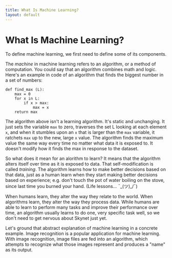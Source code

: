 ```yaml
---
title: What Is Machine Learning?
layout: default
---
```


# What Is Machine Learning?

To define machine learning, we first need to define some of its components. 

The *machine* in machine learning refers to an algorithm, or a method of computation. You could say that an algorithm combines math and logic. Here's an example in code of an algorithm that finds the biggest number in a set of numbers:

    def find_max (L):
        max = 0
        for x in L:
            if x > max:
                max = x
        return max

The algorithm above isn't a learning algorithm. It's static and unchanging. It just sets the variable `max` to zero, traverses the set L looking at each element `x`, and when it stumbles upon an `x` that is larger than the `max` variable, it ratchets `max` up to the new, large `x` value. The algorithm finds the maximum value the same way every time no matter what data it is exposed to. It doesn't modify how it finds the max in response to the dataset.

So what does it mean for an alorithm to learn? It means that the algorithm alters itself over time as it is exposed to data. That self-modification is called *training*. The algorithm learns how to make better decisions based on that data, just as a human learn when they start making better decisions based on experience; e.g. don't touch the pot of water boiling on the stove, since last time you burned your hand. (Life lessons... ¯\_(ツ)_/¯)

When humans learn, they alter the way they relate to the world. When algorithms learn, they alter the way they process data. While humans are able to learn to perform many tasks and improve their performance over time, an algorithm usually learns to do one, very specific task well, so we don't need to get nervous about Skynet just yet.

Let's ground that abstract explanation of machine learning in a concrete example. Image recognition is a popular application for machine learning. With image recognition, image files are fed into an algorithm, which attempts to recognize what those images represent and produces a "name" as its output. 

